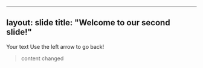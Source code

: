 
---
layout: slide
title: "Welcome to our second slide!"
---
Your text
Use the left arrow to go back!
>content changed
